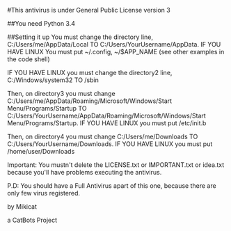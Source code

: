 #This antivirus is under General Public License version 3 

##You need Python 3.4

##Setting it up
You must change the directory line, C:/Users/me/AppData/Local TO C:/Users/YourUsername/AppData. 
IF YOU HAVE LINUX You must put ~/.config, ~/$APP_NAME (see other examples in the code shell)

IF YOU HAVE LINUX you must change the directory2 line, C:/Windows/system32 TO /sbin

Then, on directory3 you must change C:/Users/me/AppData/Roaming/Microsoft/Windows/Start Menu/Programs/Startup 
TO C:/Users/YourUsername/AppData/Roaming/Microsoft/Windows/Start Menu/Programs/Startup.
IF YOU HAVE LINUX you must put /etc/init.b 

Then, on directory4 you must change C:/Users/me/Downloads TO C:/Users/YourUsername/Downloads.
IF YOU HAVE LINUX you must put /home/user/Downloads

Important: You mustn't delete the LICENSE.txt or IMPORTANT.txt or idea.txt because you'll have problems executing the antivirus.

P.D: You should have a Full Antivirus apart of this one, because there are only few virus registered. 


by Mikicat

a CatBots Project
